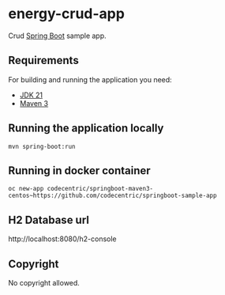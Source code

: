 # energy-crud-app


Crud [Spring Boot](http://projects.spring.io/spring-boot/) sample app.

## Requirements

For building and running the application you need:

- [JDK 21](https://www.oracle.com/pl/java/technologies/downloads/)
- [Maven 3](https://maven.apache.org)

## Running the application locally


```shell
mvn spring-boot:run
```

## Running in docker container


```shell
oc new-app codecentric/springboot-maven3-centos~https://github.com/codecentric/springboot-sample-app
```
## H2 Database url
http://localhost:8080/h2-console

## Copyright

No copyright allowed. 



